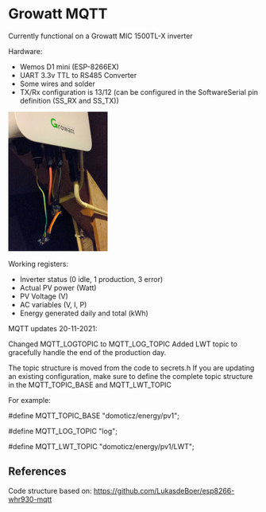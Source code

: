 # Growatt MQTT
Currently functional on a Growatt MIC 1500TL-X inverter 

Hardware:
- Wemos D1 mini (ESP-8266EX)
- UART 3.3v TTL to RS485 Converter
- Some wires and solder
- TX/Rx configuration is 13/12 (can be configured in the SoftwareSerial pin definition (SS_RX and SS_TX))

![Proto stage](/Images/Growatt_inverter.jpeg?raw=true)


Working registers:

- Inverter status (0 idle, 1 production, 3 error)
- Actual PV power (Watt) 
- PV Voltage (V)
- AC variables (V, I, P) 
- Energy generated daily and total (kWh)

MQTT updates 20-11-2021:

Changed MQTT_LOGTOPIC to MQTT_LOG_TOPIC
Added LWT topic to gracefully handle the end of the production day.

The topic structure is moved from the code to secrets.h
If you are updating an existing configuration, make sure to define the complete topic structure in the MQTT_TOPIC_BASE and MQTT_LWT_TOPIC

For example:

#define MQTT_TOPIC_BASE "domoticz/energy/pv1";

#define MQTT_LOG_TOPIC "log";

#define MQTT_LWT_TOPIC "domoticz/energy/pv1/LWT";

## References
Code structure based on: https://github.com/LukasdeBoer/esp8266-whr930-mqtt
